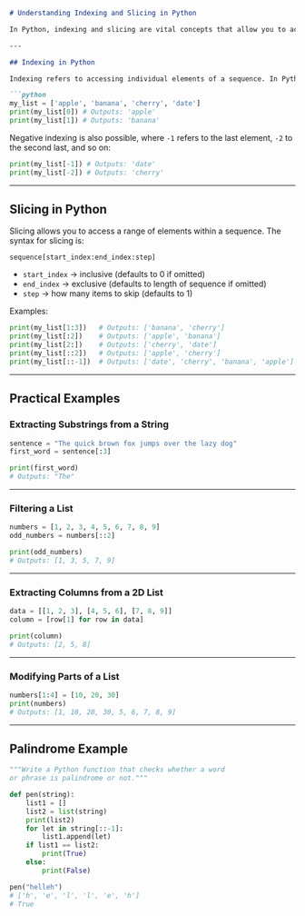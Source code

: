 
````markdown
# Understanding Indexing and Slicing in Python

In Python, indexing and slicing are vital concepts that allow you to access and manipulate sequences like strings, lists, and tuples efficiently.

---

## Indexing in Python

Indexing refers to accessing individual elements of a sequence. In Python, indexing starts at `0`, meaning the first element is at index `0`, the second at index `1`, and so on. To access an element, you use square brackets `[]` with the index number. For example:

```python
my_list = ['apple', 'banana', 'cherry', 'date']
print(my_list[0]) # Outputs: 'apple'
print(my_list[1]) # Outputs: 'banana'
````

Negative indexing is also possible, where `-1` refers to the last element, `-2` to the second last, and so on:

```python
print(my_list[-1]) # Outputs: 'date'
print(my_list[-2]) # Outputs: 'cherry'
```

---

## Slicing in Python

Slicing allows you to access a range of elements within a sequence.
The syntax for slicing is:

```
sequence[start_index:end_index:step]
```

* `start_index` → inclusive (defaults to 0 if omitted)
* `end_index` → exclusive (defaults to length of sequence if omitted)
* `step` → how many items to skip (defaults to 1)

Examples:

```python
print(my_list[1:3])   # Outputs: ['banana', 'cherry']
print(my_list[:2])    # Outputs: ['apple', 'banana']
print(my_list[2:])    # Outputs: ['cherry', 'date']
print(my_list[::2])   # Outputs: ['apple', 'cherry']
print(my_list[::-1])  # Outputs: ['date', 'cherry', 'banana', 'apple']
```

---

## Practical Examples

### Extracting Substrings from a String

```python
sentence = "The quick brown fox jumps over the lazy dog"
first_word = sentence[:3]

print(first_word) 
# Outputs: "The"
```

---

### Filtering a List

```python
numbers = [1, 2, 3, 4, 5, 6, 7, 8, 9]
odd_numbers = numbers[::2]

print(odd_numbers) 
# Outputs: [1, 3, 5, 7, 9]
```

---

### Extracting Columns from a 2D List

```python
data = [[1, 2, 3], [4, 5, 6], [7, 8, 9]]
column = [row[1] for row in data]

print(column) 
# Outputs: [2, 5, 8]
```

---

### Modifying Parts of a List

```python
numbers[1:4] = [10, 20, 30]
print(numbers) 
# Outputs: [1, 10, 20, 30, 5, 6, 7, 8, 9]
```

---

## Palindrome Example

```python
"""Write a Python function that checks whether a word 
or phrase is palindrome or not."""

def pen(string):
    list1 = []
    list2 = list(string)
    print(list2)
    for let in string[::-1]:
        list1.append(let)
    if list1 == list2:
        print(True)
    else:
        print(False)

pen("helleh")
# ['h', 'e', 'l', 'l', 'e', 'h']
# True
```

```


